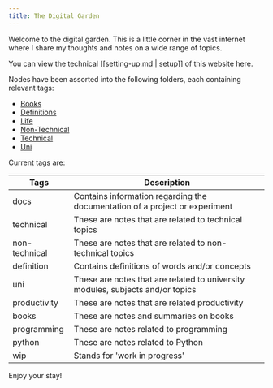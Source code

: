```yaml
---
title: The Digital Garden
---
```


Welcome to the digital garden. This is a little corner in the vast internet where I share my thoughts and notes on a
wide range of topics.

You can view the technical [[setting-up.md | setup]] of this website here.

Nodes have been assorted into the following folders, each containing relevant tags:

- [Books](/Books)
- [Definitions](/Definitions)
- [Life](/Life)
- [Non-Technical](/Non-Technical)
- [Technical](/Technical)
- [Uni](/Uni)

Current tags are:

| Tags          | Description                                                                    |
|---------------|--------------------------------------------------------------------------------|
| docs          | Contains information regarding the documentation of a project or experiment    |
| technical     | These are notes that are related to technical topics                           |
| non-technical | These are notes that are related to non-technical topics                       |
| definition    | Contains definitions of words and/or concepts                                  |
| uni           | These are notes that are related to university modules, subjects and/or topics |
| productivity  | These are notes that are related productivity                                  |
| books         | These are notes and summaries on books                                         |
| programming   | These are notes related to programming                                         |
| python        | These are notes related to Python                                              |
| wip           | Stands for 'work in progress'                                                  |

Enjoy your stay!